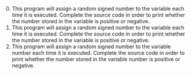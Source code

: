 0. This program will assign a random signed number to the variable  each time it is executed. Complete the source code in order to print whether the number stored in the variable  is positive or negative.
0. This program will assign a random signed number to the variable  each time it is executed. Complete the source code in order to print whether the number stored in the variable  is positive or negative.
0. This program will assign a random signed number to the variable number each time it is executed. Complete the source code in order to print whether the number stored in the variable number is positive or negative.
